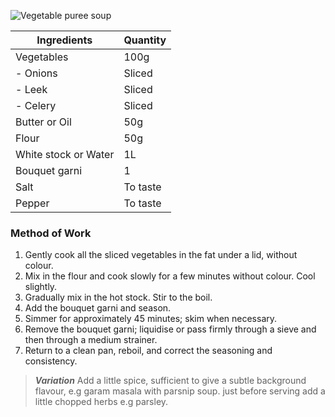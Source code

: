 ![Vegetable puree soup](resource:assets/images/stocksoupssauces/vegetable_puree.png)

| Ingredients          | Quantity               |
|----------------------|------------------------|
| Vegetables           | 100g                   |
|   - Onions           | Sliced                 |
|   - Leek             | Sliced                 |
|   - Celery           | Sliced                 |
| Butter or Oil        | 50g                    |
| Flour                | 50g                    |
| White stock or Water | 1L                     |
| Bouquet garni        | 1                      |
| Salt                 | To taste               |
| Pepper               | To taste               |


### **Method of Work**
1. Gently cook all the sliced vegetables in the fat
under a lid, without colour.
2. Mix in the flour and cook slowly for a few minutes
without colour. Cool slightly.
3. Gradually mix in the hot stock. Stir to the boil.
4. Add the bouquet garni and season.
5. Simmer for approximately 45 minutes; skim when
necessary.
6. Remove the bouquet garni; liquidise or pass
firmly through a sieve and then through a medium
strainer.
7. Return to a clean pan, reboil, and correct the
seasoning and consistency.

> ***Variation***
> Add a little spice, sufficient to give a subtle background flavour, e.g garam masala with parsnip soup.
> just before serving add a little chopped herbs e.g parsley.